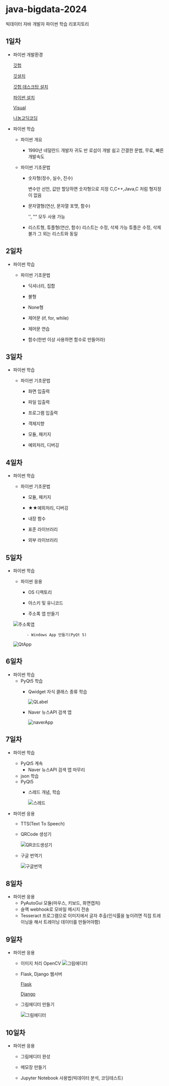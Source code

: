 # java-bigdata-2024
빅데이터 자바 개발자 파이썬 학습 리포지토리

## 1일차

- 파이썬 개발환경
  
    [깃헙](https://github.com)

    [깃설치](https://git-scm.com/download/win)

    [깃헙 데스크탑 설치](https://desktop/github.com)

    [파이썬 설치](https://python.org/)

    [Visual](https://code.visualstudio.com/)

    [나눔고딕코딩](https://github.com/naver/nanumfont)

- 파이썬 학습

    - 파이썬 개요
     
        - 1990년 네덜란드 개발자 귀도 반 로섬이 개발
          쉽고 간결한 문법, 무료, 빠른 개발속도

    - 파이썬 기초문법

        - 숫자형(정수, 실수, 진수)          
   
            변수만 선언, 값만 할당하면 숫자형으로 지정
            C,C++,Java,C 처럼 형지정이 없음
    

        - 문자열형(연산, 문자열 포맷, 함수)
    
            '', "" 모두 사용 가능
    
                
        - 리스트형, 튜플형(연산, 함수)
            리스트는 수정, 삭제 가능
            튜플은 수정, 삭제 불가 그 외는 리스트와 동일

## 2일차

- 파이썬 학습

    - 파이썬 기초문법

        - 딕셔너리, 집합
       
        - 불형

        - None형

        - 제어문 (if, for, while)

        - 제어문 연습

        - 함수(한번 이상 사용하면 함수로 만들어라)
        
        

## 3일차

- 파이썬 학습

    - 파이썬 기초문법
            
        - 화면 입출력
            
        - 파일 입출력
            
        - 프로그램 입출력
            
        - 객체지향

        - 모듈, 패키지

        - 예외처리, 디버깅
        

## 4일차

- 파이썬 학습

    - 파이썬 기초문법

        - 모듈, 패키지

        - ★★예외처리, 디버깅
            
        - 내장 함수
            
        - 표준 라이브러리
            
        - 외부 라이브러리

## 5일차

- 파이썬 학습

    - 파이썬 응용

        - OS 디렉토리

        - 아스키 및 유니코드

        - 주소록 앱 만들기



    ![주소록앱](https://github.com/simwh123/java-bigdata-2024/blob/main/images/day05Test.gif)

            - Windows App 만들기(PyQt 5)

    ![QtApp](https://github.com/simwh123/java-bigdata-2024/blob/main/images/bigdata02.png)

## 6일차
- 파이썬 학습
  - PyQt5 학습
    - Qwidget 자식 클래스 종류 학습

        ![QLabel](https://github.com/simwh123/java-bigdata-2024/blob/main/images/bigdata03.png)

    - Naver 뉴스API 검색 앱

        ![naverApp](https://github.com/simwh123/java-bigdata-2024/blob/main/images/bigdata04.png)

## 7일차
- 파이썬 학습
    - PyQt5 계속
      - Naver 뉴스API 검색 앱 마무리
    - json 학습
    - PyQt5
      - 스레드 개념, 학습

        ![스레드](https://github.com/simwh123/java-bigdata-2024/blob/main/images/bigdata05.png)

- 파이썬 응용
    - TTS(Text To Speech)
    - QRCode 생성기

      ![QR코드생성기](https://github.com/simwh123/java-bigdata-2024/blob/main/images/bigdata06.png)

    - 구글 번역기

      ![구글번역](https://github.com/simwh123/java-bigdata-2024/blob/main/images/bigdata07.png)

## 8일차
- 파이썬 응용
  - PyAutoGui 모듈(마우스, 키보드, 화면캡처)
  - 슬랙 webhook로 모바일 메시지 전송
  - Tesseract 프로그램으로 이미지에서 글자 추출(인식률을 높이려면 직접 트레이닝을 해서 트레이닝 데이터를 만들어야함)


## 9일차
- 파이썬 응용
  - 이미지 처리 OpenCV
    ![그림에디터](https://github.com/simwh123/java-bigdata-2024/blob/main/images/bigdata09.png)
  
  - Flask, Django 웹서버
   
    [Flask](https://flask-docs-kr.readthedocs.io/ko/latest/index.html)

    [Django](https://developer.mozilla.org/ko/docs/Learn/Server-side/Django)

  - 그림에디터 만들기
   
    ![그림에디터](https://github.com/simwh123/java-bigdata-2024/blob/main/images/bigdata08.png)
 
 ## 10일차
 - 파이썬 응용
   - 그림에디터 완성
 
   - 메모장 만들기
  
   - Jupyter Notebook 사용법(빅데이터 분석, 코딩테스트)
